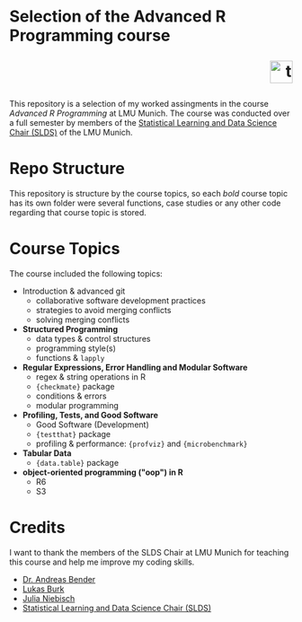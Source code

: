 # Selection of the Advanced R Programming course <p align="right"> <a href="https://www.r-project.org" target="_blank" rel="noreferrer"> <img src="https://www.vectorlogo.zone/logos/r-project/r-project-official.svg" alt="tensorflow" width="40" height="40"/> </a> 
This repository is a selection of my worked assingments in the course _Advanced R Programming_ at LMU Munich. The course was conducted over a full semester by members of the [Statistical Learning and Data Science Chair (SLDS)](https://github.com/slds-lmu) of the LMU Munich.

# Repo Structure
This repository is structure by the course topics, so each *bold* course topic has its own folder were several functions, case studies or any other code regarding that course topic is stored. 

# Course Topics
The course included the following topics:
* Introduction & advanced git
  - collaborative software development practices
  - strategies to avoid merging conflicts
  - solving merging conflicts
* **Structured Programming**
  - data types & control structures
  - programming style(s)
  - functions & `lapply`
* **Regular Expressions, Error Handling and Modular Software**
  - regex & string operations in R
  - `{checkmate}` package
  - conditions & errors
  - modular programming
* **Profiling, Tests, and Good Software**
  - Good Software (Development)
  - `{testthat}` package
  - profiling & performance: `{profviz}` and `{microbenchmark}`
* **Tabular Data**
  - `{data.table}` package
* **object-oriented programming ("oop") in R**
  - R6
  - S3
  
# Credits
I want to thank the members of the SLDS Chair at LMU Munich for teaching this course and help me improve my coding skills.

* [Dr. Andreas Bender](https://github.com/adibender)
* [Lukas Burk](https://github.com/jemus42)
* [Julia Niebisch](https://github.com/3Julia3)
* [Statistical Learning and Data Science Chair (SLDS)](https://github.com/slds-lmu)


